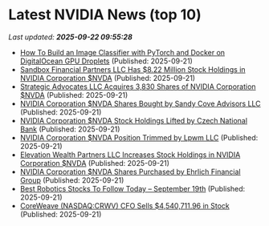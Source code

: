 # Latest NVIDIA News (top 10)
_Last updated: **2025-09-22 09:55:28**_

- [How To Build an Image Classifier with PyTorch and Docker on DigitalOcean GPU Droplets](https://www.digitalocean.com/community/questions/how-to-build-an-image-classifier-with-pytorch-and-docker-on-digitalocean-gpu-droplets) (Published: 2025-09-21)
- [Sandbox Financial Partners LLC Has $8.22 Million Stock Holdings in NVIDIA Corporation $NVDA](https://www.etfdailynews.com/2025/09/21/sandbox-financial-partners-llc-has-8-22-million-stock-holdings-in-nvidia-corporation-nvda/) (Published: 2025-09-21)
- [Strategic Advocates LLC Acquires 3,830 Shares of NVIDIA Corporation $NVDA](https://www.etfdailynews.com/2025/09/21/strategic-advocates-llc-acquires-3830-shares-of-nvidia-corporation-nvda/) (Published: 2025-09-21)
- [NVIDIA Corporation $NVDA Shares Bought by Sandy Cove Advisors LLC](https://www.etfdailynews.com/2025/09/21/nvidia-corporation-nvda-shares-bought-by-sandy-cove-advisors-llc/) (Published: 2025-09-21)
- [NVIDIA Corporation $NVDA Stock Holdings Lifted by Czech National Bank](https://www.etfdailynews.com/2025/09/21/nvidia-corporation-nvda-stock-holdings-lifted-by-czech-national-bank/) (Published: 2025-09-21)
- [NVIDIA Corporation $NVDA Position Trimmed by Lpwm LLC](https://www.etfdailynews.com/2025/09/21/nvidia-corporation-nvda-position-trimmed-by-lpwm-llc/) (Published: 2025-09-21)
- [Elevation Wealth Partners LLC Increases Stock Holdings in NVIDIA Corporation $NVDA](https://www.etfdailynews.com/2025/09/21/elevation-wealth-partners-llc-increases-stock-holdings-in-nvidia-corporation-nvda/) (Published: 2025-09-21)
- [NVIDIA Corporation $NVDA Shares Purchased by Ehrlich Financial Group](https://www.etfdailynews.com/2025/09/21/nvidia-corporation-nvda-shares-purchased-by-ehrlich-financial-group/) (Published: 2025-09-21)
- [Best Robotics Stocks To Follow Today – September 19th](https://www.etfdailynews.com/2025/09/21/best-robotics-stocks-to-follow-today-september-19th/) (Published: 2025-09-21)
- [CoreWeave (NASDAQ:CRWV) CFO Sells $4,540,711.96 in Stock](https://www.etfdailynews.com/2025/09/21/coreweave-nasdaqcrwv-cfo-sells-4540711-96-in-stock/) (Published: 2025-09-21)
